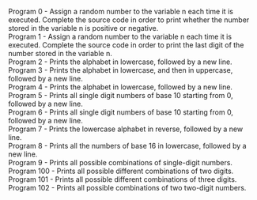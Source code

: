 Program 0 - Assign a random number to the variable n each time it is executed. Complete the source code in order to print whether the number stored in the variable n is positive or negative. <br>
Program 1 - Assign a random number to the variable n each time it is executed. Complete the source code in order to print the last digit of the number stored in the variable n. <br>
Program 2 - Prints the alphabet in lowercase, followed by a new line. <br>
Program 3 - Prints the alphabet in lowercase, and then in uppercase, followed by a new line. <br>
Program 4 - Prints the alphabet in lowercase, followed by a new line. <br>
Program 5 - Prints all single digit numbers of base 10 starting from 0, followed by a new line. <br>
Program 6 - Prints all single digit numbers of base 10 starting from 0, followed by a new line. <br>
Program 7 - Prints the lowercase alphabet in reverse, followed by a new line. <br>
Program 8 - Prints all the numbers of base 16 in lowercase, followed by a new line. <br>
Program 9 - Prints all possible combinations of single-digit numbers. <br>
Program 100 - Prints all possible different combinations of two digits. <br>
Program 101 - Prints all possible different combinations of three digits. <br>
Program 102 - Prints all possible combinations of two two-digit numbers. <br>

